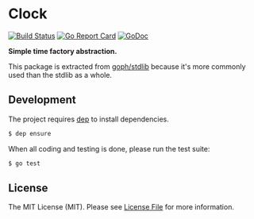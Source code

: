 # Clock

[![Build Status](https://img.shields.io/travis/goph/clock.svg?style=flat-square)](https://travis-ci.org/goph/clock)
[![Go Report Card](https://goreportcard.com/badge/github.com/goph/clock?style=flat-square)](https://goreportcard.com/report/github.com/goph/clock)
[![GoDoc](http://img.shields.io/badge/godoc-reference-5272B4.svg?style=flat-square)](https://godoc.org/github.com/goph/clock)

**Simple time factory abstraction.**

This package is extracted from [goph/stdlib](https://github.com/goph/stdlib/tree/v0.14.0/time)
because it's more commonly used than the stdlib as a whole.


## Development

The project requires [dep](https://github.com/golang/dep) to install dependencies.

``` bash
$ dep ensure
```

When all coding and testing is done, please run the test suite:

``` bash
$ go test
```


## License

The MIT License (MIT). Please see [License File](LICENSE) for more information.
